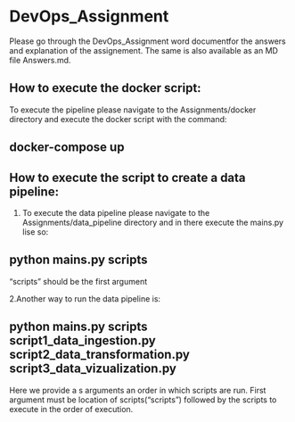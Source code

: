 # DevOps_Assignment
Please go through the DevOps_Assignment word documentfor the answers and explanation of the assignement.
The same is also available as an MD file Answers.md.

How to execute the docker script:
--------------------------------
To execute the pipeline please navigate to the Assignments/docker directory and execute the docker script with the command: 
    
  docker-compose up
 --  
    
How to execute the script to create a data pipeline:
----------------------------------------------------
1. To execute the data pipeline please navigate to the Assignments/data_pipeline directory and in there execute the mains.py lise so:

  python mains.py scripts
  --
“scripts” should be the first argument
    

2.Another way to run the data pipeline is:

python mains.py scripts script1_data_ingestion.py script2_data_transformation.py script3_data_vizualization.py   
-- 
 Here we provide a s arguments an order in which scripts are run.
First  argument must be  location of scripts(“scripts”) followed by the scripts to execute in the order of execution.


